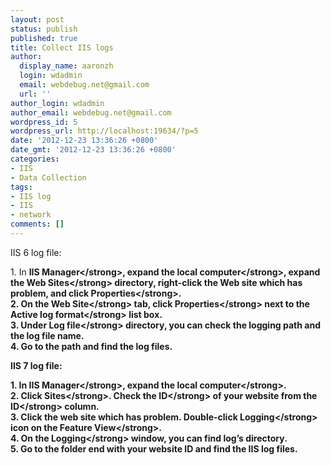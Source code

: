 ```yaml
---
layout: post
status: publish
published: true
title: Collect IIS logs
author:
  display_name: aaronzh
  login: wdadmin
  email: webdebug.net@gmail.com
  url: ''
author_login: wdadmin
author_email: webdebug.net@gmail.com
wordpress_id: 5
wordpress_url: http://localhost:19634/?p=5
date: '2012-12-23 13:36:26 +0800'
date_gmt: '2012-12-23 13:36:26 +0800'
categories:
- IIS
- Data Collection
tags:
- IIS log
- IIS
- network
comments: []
---
```

<p>IIS 6 log file:</p>
<p>1. In <strong>IIS Manager<&#47;strong>, expand the <strong>local computer<&#47;strong>, expand the <strong>Web Sites<&#47;strong> directory, right-click the Web site which has problem, and click <strong>Properties<&#47;strong>.<br />
2. On the <strong>Web Site<&#47;strong> tab, click <strong>Properties<&#47;strong> next to the <strong>Active log format<&#47;strong> list box.<br />
3. Under <strong>Log file<&#47;strong> directory, you can check the logging path and the log file name.<br />
4. Go to the path and find the log files.</p>
<p>IIS 7 log file:</p>
<p>1. In <strong>IIS Manager<&#47;strong>, expand the <strong>local computer<&#47;strong>.<br />
2. Click <strong>Sites<&#47;strong>. Check the <strong>ID<&#47;strong> of your website from the <strong>ID<&#47;strong> column.<br />
3. Click the web site which has problem. Double-click <strong>Logging<&#47;strong> icon on the <strong>Feature View<&#47;strong>.<br />
4. On the <strong>Logging<&#47;strong> window, you can find log&rsquo;s directory.<br />
5. Go to the folder end with your website ID and find the IIS log files.</p>
